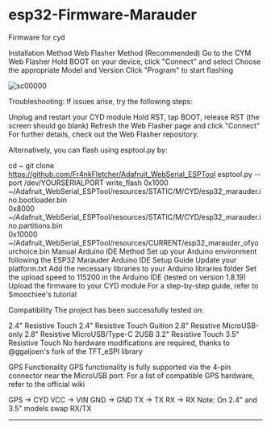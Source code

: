 # esp32-Firmware-Marauder
Firmware for cyd



Installation Method
Web Flasher Method (Recommended)
Go to the CYM Web Flasher
Hold BOOT on your device, click "Connect" and select
Choose the appropriate Model and Version
Click "Program" to start flashing

![sc00000](https://github.com/user-attachments/assets/0bcd14e3-a52e-43d0-b5b9-530482234f27)


Troubleshooting:
If issues arise, try the following steps:

Unplug and restart your CYD module
Hold RST, tap BOOT, release RST (the screen should go blank)
Refresh the Web Flasher page and click "Connect"
For further details, check out the Web Flasher repository.

Alternatively, you can flash using esptool.py by:

cd ~
git clone https://github.com/Fr4nkFletcher/Adafruit_WebSerial_ESPTool
esptool.py --port /dev/YOURSERIALPORT write_flash 0x1000 ~/Adafruit_WebSerial_ESPTool/resources/STATIC/M/CYD/esp32_marauder.ino.bootloader.bin \
0x8000 ~/Adafruit_WebSerial_ESPTool/resources/STATIC/M/CYD/esp32_marauder.ino.partitions.bin \
0x10000 ~/Adafruit_WebSerial_ESPTool/resources/CURRENT/esp32_marauder_ofyourchoice.bin
Manual Arduino IDE Method
Set up your Arduino environment following the ESP32 Marauder Arduino IDE Setup Guide
Update your platform.txt
Add the necessary libraries to your Arduino libraries folder
Set the upload speed to 115200 in the Arduino IDE (tested on version 1.8.19)
Upload the firmware to your CYD module
For a step-by-step guide, refer to Smoochiee's tutorial

Compatibility
The project has been successfully tested on:

2.4" Resistive Touch
2.4" Resistive Touch Guition
2.8" Resistive MicroUSB-only
2.8" Resistive MicroUSB/Type-C 2USB
3.2" Resistive Touch
3.5" Resistive Touch
No hardware modifications are required, thanks to @ggaljoen's fork of the TFT_eSPI library

GPS Functionality
GPS functionality is fully supported via the 4-pin connector near the MicroUSB port. For a list of compatible GPS hardware, refer to the official wiki

GPS	->	CYD
VCC	->	VIN
GND	->	GND
TX	->	TX
RX	->	RX
Note: On 2.4" and 3.5" models swap RX/TX

****
